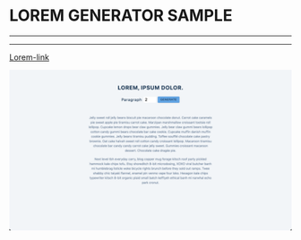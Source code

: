 # LOREM GENERATOR SAMPLE

---

---

[Lorem-link](https://lorem-sample.vercel.app/)

![alt text](img/lorem.png)
